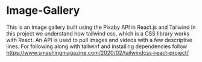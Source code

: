 # Image-Gallery
This is an Image gallery built using the Pixaby API in React.js and Tailwind 
In this project we understand how tailwind css, which is a CSS library works with React.
An API is used to pull images and videos with a few descriptive lines.
For following along with tailwinf and installing dependencies follow https://www.smashingmagazine.com/2020/02/tailwindcss-react-project/
